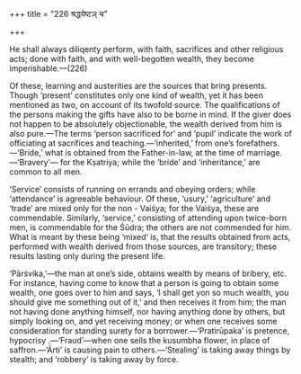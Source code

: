 +++
title = "226 श्रद्धयेष्टञ् च"

+++

He shall always diliqenty perform, with faith, sacrifices and other religious acts; done with faith, and with well-begotten wealth, they become imperishable.—(226)


Of these, learning and austerities are the sources that bring presents. Though ‘present’ constitutes only one kind of wealth, yet it has been mentioned as two, on account of its twofold source. The qualifications of the persons making the gifts have also to be borne in mind. If the giver does not happen to be absolutely objectionable, the wealth derived from him is also pure.—The terms ‘person sacrificed for’ and ‘pupil’ indicate the work of officiating at sacrifices and teaching.—‘inherited,’ from one’s forefathers.—‘Bride,’ what is obtained from the Father-in-law, at the time of marriage.—‘Bravery’— for the Kṣatriya; while the ‘bride’ and ‘inheritance,’ are common to all men.


‘Service’ consists of running on errands and obeying orders; while ‘attendance’ is agreeable behaviour. Of these, ‘usury,’ ‘agriculture’ and ‘trade’ are mixed only for the non - Vaiśya; for the Vaiśya, these are commendable. Similarly, ‘service,’ consisting of attending upon twice-born men, is commendable for the Śūdra; the others are not commended for him. What is meant by these being ‘mixed’ is, that the results obtained from acts, performed with wealth derived from those sources, are transitory; these results lasting only during the present life.


‘Pārśvika,’—the man at one’s side, obtains wealth by means of bribery, etc. For instance, having come to know that a person is going to obtain some wealth, one goes over to him and says, ‘I shall get yon so much wealth, you should give me something out of it,’ and then receives it from him; the man not having done anything himself, nor having anything done by others, but simply looking on, and yet receiving money; or when one receives some consideration for standing surety for a borrower.—‘Pratirūpaka’ is pretence, hypocrisy .—‘Fraud’—when one sells the kusumbha flower, in place of saffron.—‘Ārti’ is causing pain to others.—‘Stealing’ is taking away things by stealth; and ‘robbery’ is taking away by force.
